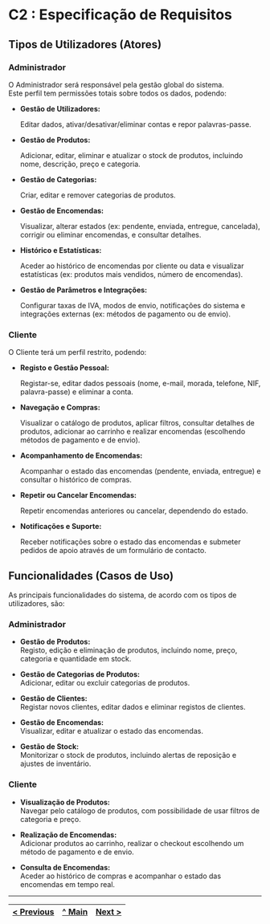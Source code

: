 # C2 : Especificação de Requisitos


## Tipos de Utilizadores (Atores)

### Administrador

O Administrador será responsável pela gestão global do sistema.  
Este perfil tem permissões totais sobre todos os dados, podendo:

- **Gestão de Utilizadores:** 

  Editar dados, ativar/desativar/eliminar contas e repor palavras-passe.

- **Gestão de Produtos:** 

  Adicionar, editar, eliminar e atualizar o stock de produtos, incluindo nome, descrição, preço e categoria.

- **Gestão de Categorias:** 

  Criar, editar e remover categorias de produtos.

- **Gestão de Encomendas:** 

  Visualizar, alterar estados (ex: pendente, enviada, entregue, cancelada), corrigir ou eliminar encomendas, e consultar detalhes.

- **Histórico e Estatísticas:** 

  Aceder ao histórico de encomendas por cliente ou data e visualizar estatísticas (ex: produtos mais vendidos, número de encomendas).

- **Gestão de Parâmetros e Integrações:** 

  Configurar taxas de IVA, modos de envio, notificações do sistema e integrações externas (ex: métodos de pagamento ou de envio).


### Cliente

O Cliente terá um perfil restrito, podendo:

- **Registo e Gestão Pessoal:**

  Registar-se, editar dados pessoais (nome, e-mail, morada, telefone, NIF, palavra-passe) e eliminar a conta.

- **Navegação e Compras:**

  Visualizar o catálogo de produtos, aplicar filtros, consultar detalhes de produtos, adicionar ao carrinho e realizar encomendas (escolhendo métodos de pagamento e de envio).

- **Acompanhamento de Encomendas:**

  Acompanhar o estado das encomendas (pendente, enviada, entregue) e consultar o histórico de compras.

- **Repetir ou Cancelar Encomendas:**

  Repetir encomendas anteriores ou cancelar, dependendo do estado.

- **Notificações e Suporte:**

  Receber notificações sobre o estado das encomendas e submeter pedidos de apoio através de um formulário de contacto.


## Funcionalidades (Casos de Uso)

As principais funcionalidades do sistema, de acordo com os tipos de utilizadores, são:

### Administrador

- **Gestão de Produtos:**  
  Registo, edição e eliminação de produtos, incluindo nome, preço, categoria e quantidade em stock.

- **Gestão de Categorias de Produtos:**  
  Adicionar, editar ou excluir categorias de produtos.

- **Gestão de Clientes:**  
  Registar novos clientes, editar dados e eliminar registos de clientes.

- **Gestão de Encomendas:**  
  Visualizar, editar e atualizar o estado das encomendas.

- **Gestão de Stock:**  
  Monitorizar o stock de produtos, incluindo alertas de reposição e ajustes de inventário.


### Cliente

- **Visualização de Produtos:**  
  Navegar pelo catálogo de produtos, com possibilidade de usar filtros de categoria e preço.

- **Realização de Encomendas:**  
  Adicionar produtos ao carrinho, realizar o checkout escolhendo um método de pagamento e de envio.

- **Consulta de Encomendas:**  
  Aceder ao histórico de compras e acompanhar o estado das encomendas em tempo real.



---
[< Previous](rei01.md) | [^ Main](/../../) | [Next >](rei03.md)
:--- | :---: | ---: 
